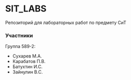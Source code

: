 # SIT_LABS

Репозиторий для лабораторных работ по предмету СиТ

### Участники
Группа 589-2:
- Сухарев М.А.
- Карабатов П.В.
- Батухтин И.С.
- Зайнулин В.С.

